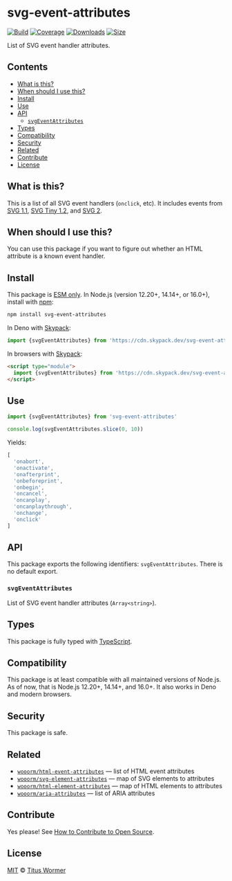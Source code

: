 # svg-event-attributes

[![Build][build-badge]][build]
[![Coverage][coverage-badge]][coverage]
[![Downloads][downloads-badge]][downloads]
[![Size][size-badge]][size]

List of SVG event handler attributes.

## Contents

*   [What is this?](#what-is-this)
*   [When should I use this?](#when-should-i-use-this)
*   [Install](#install)
*   [Use](#use)
*   [API](#api)
    *   [`svgEventAttributes`](#svgeventattributes)
*   [Types](#types)
*   [Compatibility](#compatibility)
*   [Security](#security)
*   [Related](#related)
*   [Contribute](#contribute)
*   [License](#license)

## What is this?

This is a list of all SVG event handlers (`onclick`, etc).
It includes events from [SVG 1.1][1.1], [SVG Tiny 1.2][1.2], and [SVG 2][2.0].

## When should I use this?

You can use this package if you want to figure out whether an HTML attribute is
a known event handler.

## Install

This package is [ESM only][esm].
In Node.js (version 12.20+, 14.14+, or 16.0+), install with [npm][]:

```sh
npm install svg-event-attributes
```

In Deno with [Skypack][]:

```js
import {svgEventAttributes} from 'https://cdn.skypack.dev/svg-event-attributes@2?dts'
```

In browsers with [Skypack][]:

```html
<script type="module">
  import {svgEventAttributes} from 'https://cdn.skypack.dev/svg-event-attributes@2?min'
</script>
```

## Use

```js
import {svgEventAttributes} from 'svg-event-attributes'

console.log(svgEventAttributes.slice(0, 10))
```

Yields:

```js
[
  'onabort',
  'onactivate',
  'onafterprint',
  'onbeforeprint',
  'onbegin',
  'oncancel',
  'oncanplay',
  'oncanplaythrough',
  'onchange',
  'onclick'
]
```

## API

This package exports the following identifiers: `svgEventAttributes`.
There is no default export.

### `svgEventAttributes`

List of SVG event handler attributes (`Array<string>`).

## Types

This package is fully typed with [TypeScript][].

## Compatibility

This package is at least compatible with all maintained versions of Node.js.
As of now, that is Node.js 12.20+, 14.14+, and 16.0+.
It also works in Deno and modern browsers.

## Security

This package is safe.

## Related

*   [`wooorm/html-event-attributes`](https://github.com/wooorm/html-event-attributes)
    — list of HTML event attributes
*   [`wooorm/svg-element-attributes`](https://github.com/wooorm/svg-element-attributes)
    — map of SVG elements to attributes
*   [`wooorm/html-element-attributes`](https://github.com/wooorm/html-element-attributes)
    — map of HTML elements to attributes
*   [`wooorm/aria-attributes`](https://github.com/wooorm/aria-attributes)
    — list of ARIA attributes

## Contribute

Yes please!
See [How to Contribute to Open Source][contribute].

## License

[MIT][license] © [Titus Wormer][author]

<!-- Definition -->

[build-badge]: https://github.com/wooorm/svg-event-attributes/workflows/main/badge.svg

[build]: https://github.com/wooorm/svg-event-attributes/actions

[coverage-badge]: https://img.shields.io/codecov/c/github/wooorm/svg-event-attributes.svg

[coverage]: https://codecov.io/github/wooorm/svg-event-attributes

[downloads-badge]: https://img.shields.io/npm/dm/svg-event-attributes.svg

[downloads]: https://www.npmjs.com/package/svg-event-attributes

[size-badge]: https://img.shields.io/bundlephobia/minzip/svg-event-attributes.svg

[size]: https://bundlephobia.com/result?p=svg-event-attributes

[npm]: https://docs.npmjs.com/cli/install

[skypack]: https://www.skypack.dev

[license]: license

[author]: https://wooorm.com

[esm]: https://gist.github.com/sindresorhus/a39789f98801d908bbc7ff3ecc99d99c

[typescript]: https://www.typescriptlang.org

[contribute]: https://opensource.guide/how-to-contribute/

[1.1]: https://www.w3.org/TR/SVG/attindex.html

[1.2]: https://www.w3.org/TR/SVGTiny12/attributeTable.html

[2.0]: https://www.w3.org/TR/SVG2/attindex.html
